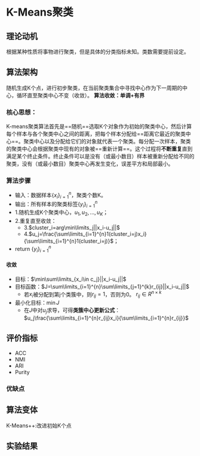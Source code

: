 # K-Means聚类

## 理论动机
根据某种性质将事物进行聚类，但是具体的分类指标未知。类数需要提前设定。

## 算法架构
随机生成K个点，进行初步聚类，在当前聚类集合中寻找中心作为下一周期的中心，循环直至聚类中心不变（收敛）。
**算法收敛：单调+有界**
### 核心思想：
K-means聚类算法首先是==随机==选取K个对象作为初始的聚类中心，然后计算每个样本与各个聚类中心之间的距离，把每个样本分配给==距离它最近的聚类中心==。聚类中心以及分配给它们的对象就代表一个聚类。每分配一次样本，聚类的聚类中心会根据聚类中现有的对象被==重新计算==。这个过程将**不断重复**直到满足某个终止条件。终止条件可以是没有（或最小数目）样本被重新分配给不同的聚类，没有（或最小数目）聚类中心再发生变化，误差平方和局部最小。

### 算法步骤
- 输入：数据样本$\{x_i\}_{i=1}^n$，聚类个数K。
- 输出：所有样本的聚类标签$\{y_i\}_{i=1}^n$
- 1.随机生成K个聚类中心，$u_1,u_2,...,u_K$；
- 2.重复直至收敛：
  - 3.$cluster_i=arg\min\limits_j||x_i-u_j||$
  - 4.$u_j=\frac{\sum\limits_{i=1}^{n}1(cluster_i=j)x_i}{\sum\limits_{i=1}^{n}1(cluster_i=j)}$；
- return $\{y_i\}_{i=1}^n$

#### 收敛
- 目标：$\min\sum\limits_{x_i\in c_j}||x_i-u_j||$
- 目标函数：$J=\sum\limits_{i=1}^{n}\sum\limits_{j=1}^{k}r_{ij}||x_i-u_j||$
  - 若$x_i$被分配到第j个类簇中，则$r_{ij}=1$，否则为0。
$r_{ij}\in R^{n\times k}$
- 最小化目标：$\min J$
  - 在$J$中对$u_j$求导，可得**类簇中心更新公式**：$u_j\frac{\sum\limits_{i=1}^{n}r_{ij}x_i}{\sum\limits_{i=1}^{n}r_{ij}}$

## 评价指标
- ACC
- NMI
- ARI
- Purity

### 优缺点

## 算法变体

K-Means++:改进初始K个点

## 实验结果